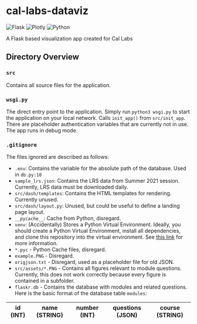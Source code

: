 # cal-labs-dataviz
![Flask](https://img.shields.io/badge/flask-%23000.svg?style=for-the-badge&logo=flask&logoColor=white)
![Plotly](https://img.shields.io/badge/Plotly-%233F4F75.svg?style=for-the-badge&logo=plotly&logoColor=white)
![Python](https://img.shields.io/badge/python-3670A0?style=for-the-badge&logo=python&logoColor=ffdd54)
  
A Flask based visualization app created for Cal Labs

## Directory Overview
### `src`
Contains all source files for the application.
### `wsgi.py`
The direct entry point to the application. Simply run `python3 wsgi.py` to start the application on your local network. Calls `init_app()` from `src/init_app`. There are placeholder authentication variables that are currently not in use. The app runs in debug mode.
### `.gitignore`
The files ignored are described as follows:
- `.env`: Contains the variable for the absolute path of the database. Used in `db.py:10`
- `sample_lrs.json`: Contains the LRS data from Summer 2021 session. Currently, LRS data must be downloaded daily.
- `src/dash/templates`: Contains the HTML templates for rendering. Currently unused.
- `src/dash/layout.py`: Unused, but could be useful to define a landing page layout.
- `__pycache__`: Cache from Python, disregard.
- `venv`: (Accidentally) Stores a Python Virtual Environment. Ideally, you should create a Python Virtual Environment, install all dependencies, and clone this repository into the virtual environment. See [this link](https://flask.palletsprojects.com/en/2.0.x/installation/#virtual-environments) for more information.
- `*.pyc` - Python Cache files, disregard.
- `example.PNG` - Disregard.
- `origjson.txt` - Disregard, used as a placeholder file for old JSON. 
- `src/assets/*.PNG` - Contains all figures relevant to module questions. Currently, this does not work correctly because every figure is contained in a subfolder.
- `flaskr.db` - Contains the database with modules and related questions. Here is the basic format of the database table `modules`:

| id (INT) | name (STRING) | number (INT) | questions (JSON) | course (STRING) |
|----------|---------------|--------------|------------------|-----------------|
